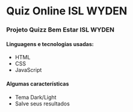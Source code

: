 # Quiz Online ISL WYDEN

### Projeto Quizz Bem Estar ISL WYDEN

#### Linguagens e tecnologias usadas:
- HTML
- CSS
- JavaScript


#### Algumas características
- Tema Dark/Light
- Salve seus resultados
